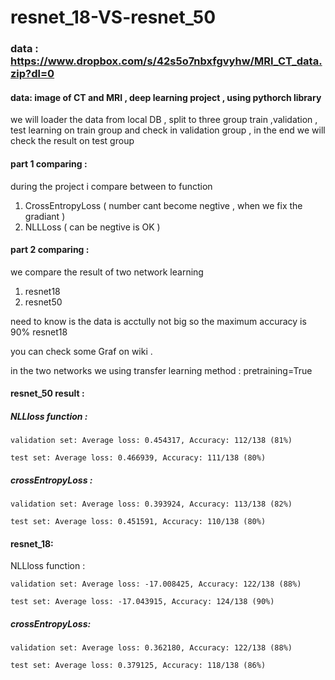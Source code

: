 # resnet_18-VS-resnet_50 
### data  : https://www.dropbox.com/s/42s5o7nbxfgvyhw/MRI_CT_data.zip?dl=0
#### data: image of CT and MRI , deep learning project , using pythorch library 
we will loader the data from local DB , split to three group train ,validation , test 
learning on train group and check in validation group , in the end we will check the result on test group 
#### part 1 comparing :
during the project i compare between to function 
1. CrossEntropyLoss ( number cant become negtive , when we fix the gradiant ) 
2. NLLLoss ( can be negtive is OK )

#### part 2 comparing :
we compare the result of two network learning 
1. resnet18 
2. resnet50 

need to know is the data is acctully not big so the maximum accuracy is 90%  resnet18 

you can check some Graf on wiki .


in the two networks we using transfer learning method :
pretraining=True 



#### resnet_50 result :

  ##### NLLloss function :

    validation set: Average loss: 0.454317, Accuracy: 112/138 (81%)

    test set: Average loss: 0.466939, Accuracy: 111/138 (80%)

  ##### crossEntropyLoss : 
  
    validation set: Average loss: 0.393924, Accuracy: 113/138 (82%)

    test set: Average loss: 0.451591, Accuracy: 110/138 (80%)
    
 #### resnet_18:

NLLloss function :

	validation set: Average loss: -17.008425, Accuracy: 122/138 (88%)

	test set: Average loss: -17.043915, Accuracy: 124/138 (90%)
##### crossEntropyLoss:

	validation set: Average loss: 0.362180, Accuracy: 122/138 (88%)

	test set: Average loss: 0.379125, Accuracy: 118/138 (86%)



